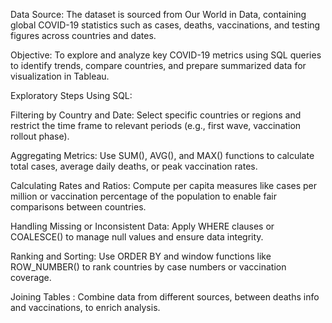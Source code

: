 
Data Source:
The dataset is sourced from Our World in Data, containing global COVID-19 statistics such as cases, deaths, vaccinations, and testing figures across countries and dates.

Objective:
To explore and analyze key COVID-19 metrics using SQL queries to identify trends, compare countries, and prepare summarized data for visualization in Tableau.

Exploratory Steps Using SQL:

Filtering by Country and Date:
Select specific countries or regions and restrict the time frame to relevant periods (e.g., first wave, vaccination rollout phase).

Aggregating Metrics:
Use SUM(), AVG(), and MAX() functions to calculate total cases, average daily deaths, or peak vaccination rates.

Calculating Rates and Ratios:
Compute per capita measures like cases per million or vaccination percentage of the population to enable fair comparisons between countries.

Handling Missing or Inconsistent Data:
Apply WHERE clauses or COALESCE() to manage null values and ensure data integrity.

Ranking and Sorting:
Use ORDER BY and window functions like ROW_NUMBER() to rank countries by case numbers or vaccination coverage.

Joining Tables :
Combine data from different sources, between deaths info and vaccinations, to enrich analysis.
